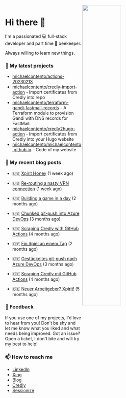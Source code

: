 <img align="right" src="https://github-readme-stats.vercel.app/api?username=michaelcontento&show_icons=true&count_private=true&hide_border=true" width="50%"/>
<h1 class="mt-n3">Hi there 👋</h1>

I'm a passionated 💻 full-stack developer and part time 🐝 beekeeper.

Always willing to learn new things.

### 🌱 My latest projects
- [michaelcontento/actions-20230213](https://github.com/michaelcontento/actions-20230213)
- [michaelcontento/credly-import-action](https://github.com/michaelcontento/credly-import-action) - Import certificates from Credly into repo
- [michaelcontento/terraform-gandi-fastmail-records](https://github.com/michaelcontento/terraform-gandi-fastmail-records) - A Terraform module to provision Gandi with DNS records for FastMail.
- [michaelcontento/credly2hugo-action](https://github.com/michaelcontento/credly2hugo-action) - Import certificates from Credly into your Hugo website
- [michaelcontento/michaelcontento.github.io](https://github.com/michaelcontento/michaelcontento.github.io) - Code of my website

### 📰 My recent blog posts


- 🇺🇸 [Xpirit Honey](https://www.michaelcontento.de/en/article/2023/02/08/xpirit-honey/) (1 week ago)
- 🇺🇸 [Re-routing a nasty VPN connection](https://www.michaelcontento.de/en/article/2023/02/03/re-routing-a-nasty-vpn-connection/) (1 week ago)
- 🇺🇸 [Building a game in a day](https://www.michaelcontento.de/en/article/2022/11/30/building-a-game-in-a-day/) (2 months ago)
- 🇺🇸 [Chunked git-push into Azure DevOps](https://www.michaelcontento.de/en/article/2022/10/20/chunked-git-push-into-azure-devops/) (3 months ago)
- 🇺🇸 [Scraping Credly with GitHub Actions](https://www.michaelcontento.de/en/article/2022/10/19/scraping-credly-with-github-actions/) (4 months ago)

- 🇩🇪 [Ein Spiel an einem Tag](https://www.michaelcontento.de/article/2022/11/30/ein-spiel-an-einem-tag/) (2 months ago)
- 🇩🇪 [Gestückeltes git-push nach Azure DevOps](https://www.michaelcontento.de/article/2022/10/20/gest%C3%BCckeltes-git-push-nach-azure-devops/) (3 months ago)
- 🇩🇪 [Scraping Credly mit GitHub Actions](https://www.michaelcontento.de/article/2022/10/19/scraping-credly-mit-github-actions/) (4 months ago)
- 🇩🇪 [Neuer Arbeitgeber? Xpirit!](https://www.michaelcontento.de/article/2022/09/01/neuer-arbeitgeber-xpirit/) (5 months ago)

### 💬 Feedback

If you use one of my projects, I'd love to hear from you! Don't be shy and let me know what you liked
and what needs being improved. Got an issue? Open a ticket, I don't bite and will try my best to help!

### 📫 How to reach me

- [LinkedIn](https://www.linkedin.com/in/michaelcontento/)
- [Xing](https://www.xing.com/profile/Michael_Contento)
- [Blog](https://www.michaelcontento.de)
- [Credly](https://www.credly.com/users/michael-contento)
- [Sessionize](https://sessionize.com/michaelcontento)
